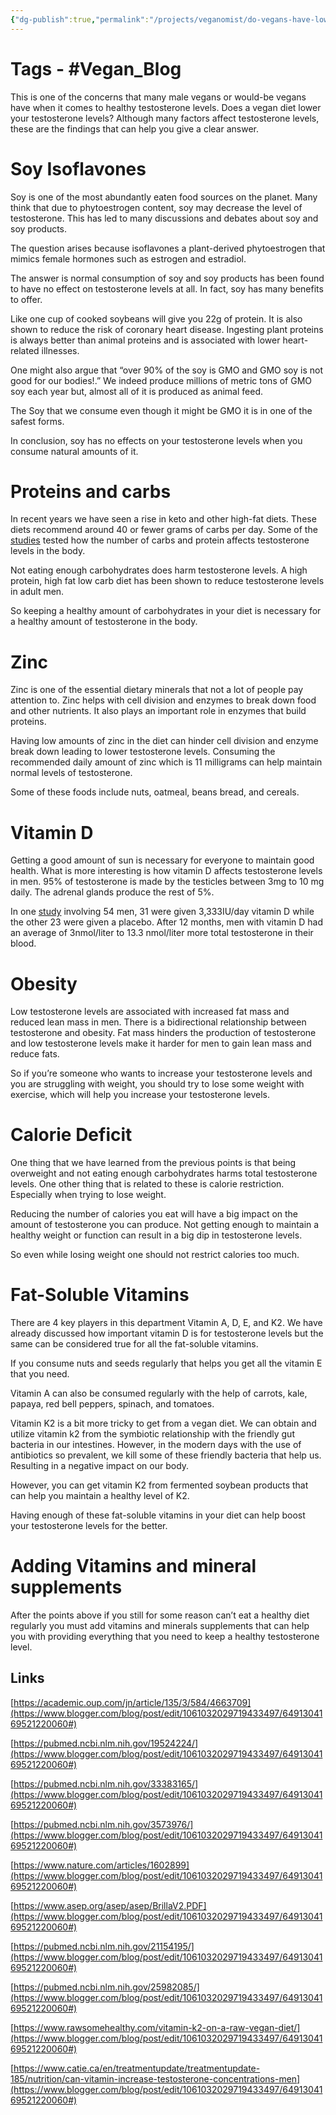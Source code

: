 ```yaml
---
{"dg-publish":true,"permalink":"/projects/veganomist/do-vegans-have-lower-testosterone-levels/","dgPassFrontmatter":true,"noteIcon":"3","created":"2023-11-14T21:08:37.051+05:30","updated":"2024-02-26T02:52:10.909+05:30"}
---
```


# **Tags** - #Vegan_Blog 

 This is one of the concerns that many male vegans or would-be vegans have when it comes to healthy testosterone levels. Does a vegan diet lower your testosterone levels? Although many factors affect testosterone levels, these are the findings that can help you give a clear answer.

# Soy Isoflavones

Soy is one of the most abundantly eaten food sources on the planet. Many think that due to phytoestrogen content, soy may decrease the level of testosterone. This has led to many discussions and debates about soy and soy products.

  

The question arises because isoflavones a plant-derived phytoestrogen that mimics female hormones such as estrogen and estradiol.

  

The answer is normal consumption of soy and soy products has been found to have no effect on testosterone levels at all. In fact, soy has many benefits to offer.

  

Like one cup of cooked soybeans will give you 22g of protein. It is also shown to reduce the risk of coronary heart disease. Ingesting plant proteins is always better than animal proteins and is associated with lower heart-related illnesses.

  

One might also argue that “over 90% of the soy is GMO and GMO soy is not good for our bodies!.” We indeed produce millions of metric tons of GMO soy each year but, almost all of it is produced as animal feed.

  

The Soy that we consume even though it might be GMO it is in one of the safest forms.

  

In conclusion, soy has no effects on your testosterone levels when you consume natural amounts of it.

# Proteins and carbs

In recent years we have seen a rise in keto and other high-fat diets. These diets recommend around 40 or fewer grams of carbs per day. Some of the [studies](https://www.blogger.com/blog/post/edit/1061032029719433497/6491304169521220060#) tested how the number of carbs and protein affects testosterone levels in the body.

  

Not eating enough carbohydrates does harm testosterone levels. A high protein, high fat low carb diet has been shown to reduce testosterone levels in adult men.

  

So keeping a healthy amount of carbohydrates in your diet is necessary for a healthy amount of testosterone in the body.

# Zinc

Zinc is one of the essential dietary minerals that not a lot of people pay attention to. Zinc helps with cell division and enzymes to break down food and other nutrients. It also plays an important role in enzymes that build proteins.

  

Having low amounts of zinc in the diet can hinder cell division and enzyme break down leading to lower testosterone levels. Consuming the recommended daily amount of zinc which is 11 milligrams can help maintain normal levels of testosterone.

  

Some of these foods include nuts, oatmeal, beans bread, and cereals.

# Vitamin D

Getting a good amount of sun is necessary for everyone to maintain good health. What is more interesting is how vitamin D affects testosterone levels in men. 95% of testosterone is made by the testicles between 3mg to 10 mg daily. The adrenal glands produce the rest of 5%.

  

In one [study](https://www.blogger.com/blog/post/edit/1061032029719433497/6491304169521220060#) involving 54 men, 31 were given 3,333IU/day vitamin D while the other 23 were given a placebo. After 12 months, men with vitamin D had an average of 3nmol/liter to 13.3 nmol/liter more total testosterone in their blood.

# Obesity

Low testosterone levels are associated with increased fat mass and reduced lean mass in men. There is a bidirectional relationship between testosterone and obesity. Fat mass hinders the production of testosterone and low testosterone levels make it harder for men to gain lean mass and reduce fats.

  

So if you’re someone who wants to increase your testosterone levels and you are struggling with weight, you should try to lose some weight with exercise, which will help you increase your testosterone levels.

# Calorie Deficit

One thing that we have learned from the previous points is that being overweight and not eating enough carbohydrates harms total testosterone levels. One other thing that is related to these is calorie restriction. Especially when trying to lose weight.

  

Reducing the number of calories you eat will have a big impact on the amount of testosterone you can produce. Not getting enough to maintain a healthy weight or function can result in a big dip in testosterone levels.

So even while losing weight one should not restrict calories too much.

# Fat-Soluble Vitamins

There are 4 key players in this department Vitamin A, D, E, and K2. We have already discussed how important vitamin D is for testosterone levels but the same can be considered true for all the fat-soluble vitamins.

  

If you consume nuts and seeds regularly that helps you get all the vitamin E that you need.

  

Vitamin A can also be consumed regularly with the help of carrots, kale, papaya, red bell peppers, spinach, and tomatoes.

  

Vitamin K2 is a bit more tricky to get from a vegan diet. We can obtain and utilize vitamin k2 from the symbiotic relationship with the friendly gut bacteria in our intestines. However, in the modern days with the use of antibiotics so prevalent, we kill some of these friendly bacteria that help us. Resulting in a negative impact on our body.

  

However, you can get vitamin K2 from fermented soybean products that can help you maintain a healthy level of K2.

  

Having enough of these fat-soluble vitamins in your diet can help boost your testosterone levels for the better.

# Adding Vitamins and mineral supplements

After the points above if you still for some reason can’t eat a healthy diet regularly you must add vitamins and minerals supplements that can help you with providing everything that you need to keep a healthy testosterone level.

  
  

## Links

[https://academic.oup.com/jn/article/135/3/584/4663709](https://www.blogger.com/blog/post/edit/1061032029719433497/6491304169521220060#)

[https://pubmed.ncbi.nlm.nih.gov/19524224/](https://www.blogger.com/blog/post/edit/1061032029719433497/6491304169521220060#)

[https://pubmed.ncbi.nlm.nih.gov/33383165/](https://www.blogger.com/blog/post/edit/1061032029719433497/6491304169521220060#)

[https://pubmed.ncbi.nlm.nih.gov/3573976/](https://www.blogger.com/blog/post/edit/1061032029719433497/6491304169521220060#)

[https://www.nature.com/articles/1602899](https://www.blogger.com/blog/post/edit/1061032029719433497/6491304169521220060#)

[https://www.asep.org/asep/asep/BrillaV2.PDF](https://www.blogger.com/blog/post/edit/1061032029719433497/6491304169521220060#)

[https://pubmed.ncbi.nlm.nih.gov/21154195/](https://www.blogger.com/blog/post/edit/1061032029719433497/6491304169521220060#)

[https://pubmed.ncbi.nlm.nih.gov/25982085/](https://www.blogger.com/blog/post/edit/1061032029719433497/6491304169521220060#)

[https://www.rawsomehealthy.com/vitamin-k2-on-a-raw-vegan-diet/](https://www.blogger.com/blog/post/edit/1061032029719433497/6491304169521220060#)

[https://www.catie.ca/en/treatmentupdate/treatmentupdate-185/nutrition/can-vitamin-increase-testosterone-concentrations-men](https://www.blogger.com/blog/post/edit/1061032029719433497/6491304169521220060#)